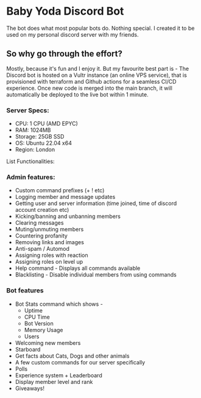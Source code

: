 # Baby Yoda Discord Bot

The bot does what most popular bots do. Nothing special. I created it to be used on my personal discord server with my friends. 

 ## So why go through the effort?

Mostly, because it's fun and I enjoy it. But my favourite best part is - The Discord bot is hosted on a Vultr instance (an online VPS service), that is provisioned with terraform and Github actions for a seamless CI/CD experience. Once new code is merged into the main branch, it will automatically be deployed to the live bot within 1 minute. 

### Server Specs:
- CPU: 1 CPU (AMD EPYC)
- RAM: 1024MB
- Storage: 25GB SSD
- OS: Ubuntu 22.04 x64
- Region: London

List Functionalities: 

### Admin features:
- Custom command prefixes (+ ! etc)
- Logging member and message updates
- Getting user and server information (time joined, time of discord account creation etc)
- Kicking/banning and unbanning members
- Clearing messages
- Muting/unmuting members
- Countering profanity
- Removing links and images
- Anti-spam  / Automod
- Assigning roles with reaction
- Assigning roles on level up
- Help command - Displays all commands available
- Blacklisting - Disable individual members from using commands
    
### Bot features     
- Bot Stats command which shows -
    - Uptime
    - CPU Time
    - Bot Version
    - Memory Usage
    - Users
- Welcoming new members
- Starboard
- Get facts about Cats, Dogs and other animals
- A few custom commands for our server specifically
- Polls
- Experience system + Leaderboard
- Display member level and rank
- Giveaways!
